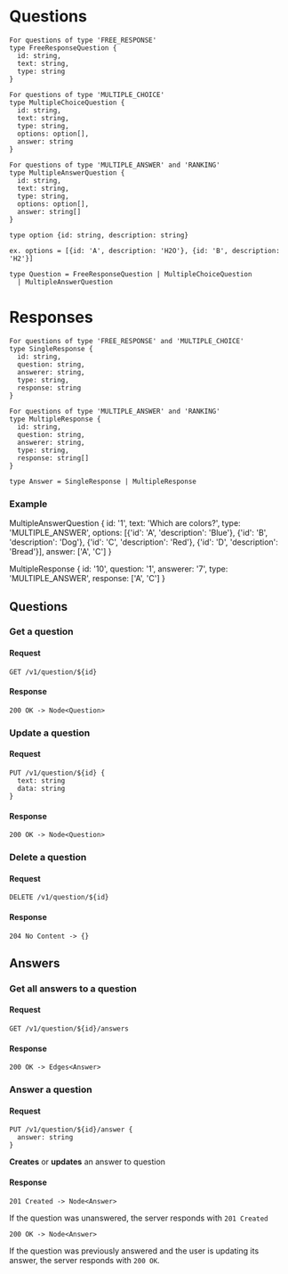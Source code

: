 # Questions

    For questions of type 'FREE_RESPONSE'
    type FreeResponseQuestion {
      id: string,
      text: string,
      type: string
    }

    For questions of type 'MULTIPLE_CHOICE'
    type MultipleChoiceQuestion {
      id: string,
      text: string,
      type: string,
      options: option[],
      answer: string
    }

    For questions of type 'MULTIPLE_ANSWER' and 'RANKING'
    type MultipleAnswerQuestion {
      id: string,
      text: string,
      type: string,
      options: option[],
      answer: string[]
    }

    type option {id: string, description: string}

    ex. options = [{id: 'A', description: 'H2O'}, {id: 'B', description: 'H2'}]

    type Question = FreeResponseQuestion | MultipleChoiceQuestion
      | MultipleAnswerQuestion

# Responses

    For questions of type 'FREE_RESPONSE' and 'MULTIPLE_CHOICE'
    type SingleResponse {
      id: string,
      question: string,
      answerer: string,
      type: string,
      response: string
    }

    For questions of type 'MULTIPLE_ANSWER' and 'RANKING'
    type MultipleResponse {
      id: string,
      question: string,
      answerer: string,
      type: string,
      response: string[]
    }

    type Answer = SingleResponse | MultipleResponse

### Example
  MultipleAnswerQuestion {
    id: '1',
    text: 'Which are colors?',
    type: 'MULTIPLE_ANSWER',
    options: [{'id': 'A', 'description': 'Blue'}, {'id': 'B', 'description': 'Dog'},
      {'id': 'C', 'description': 'Red'}, {'id': 'D', 'description': 'Bread'}],
    answer: ['A', 'C']
  }

  MultipleResponse {
    id: '10',
    question: '1',
    answerer: '7',
    type: 'MULTIPLE_ANSWER',
    response: ['A', 'C']
  }

## Questions

### Get a question
#### Request

    GET /v1/question/${id}

#### Response

    200 OK -> Node<Question>


### Update a question
#### Request

    PUT /v1/question/${id} {
      text: string
      data: string
    }

#### Response

    200 OK -> Node<Question>

### Delete a question
#### Request

    DELETE /v1/question/${id}

#### Response

    204 No Content -> {}


## Answers

### Get all answers to a question
#### Request

    GET /v1/question/${id}/answers

#### Response

    200 OK -> Edges<Answer>


### Answer a question
#### Request

    PUT /v1/question/${id}/answer {
      answer: string
    }

**Creates** or **updates** an answer to question

#### Response

    201 Created -> Node<Answer>

If the question was unanswered, the server responds with `201 Created`

    200 OK -> Node<Answer>

If the question was previously answered and the user is updating its answer,
the server responds with `200 OK`.
